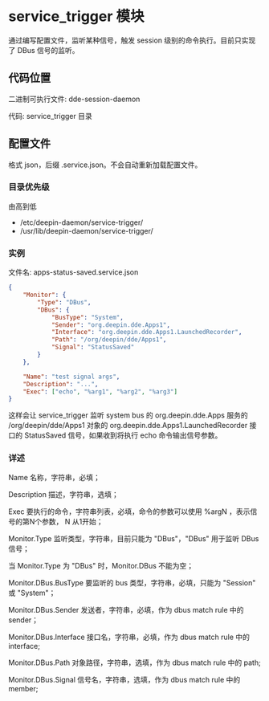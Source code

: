 # service_trigger 模块

通过编写配置文件，监听某种信号，触发 session 级别的命令执行。目前只实现了 DBus 信号的监听。



## 代码位置
二进制可执行文件: dde-session-daemon

代码: service_trigger 目录

## 配置文件
格式 json，后缀 .service.json。不会自动重新加载配置文件。

### 目录优先级
由高到低
- /etc/deepin-daemon/service-trigger/
- /usr/lib/deepin-daemon/service-trigger/


### 实例
文件名: apps-status-saved.service.json

```json
{
    "Monitor": {
        "Type": "DBus",
        "DBus": {
            "BusType": "System",
            "Sender": "org.deepin.dde.Apps1",
            "Interface": "org.deepin.dde.Apps1.LaunchedRecorder",
            "Path": "/org/deepin/dde/Apps1",
            "Signal": "StatusSaved"
        }
    },

    "Name": "test signal args",
    "Description": "...",
    "Exec": ["echo", "%arg1", "%arg2", "%arg3"]
}
```

这样会让 service_trigger 监听 system bus 的 org.deepin.dde.Apps 服务的 /org/deepin/dde/Apps1 对象的 org.deepin.dde.Apps1.LaunchedRecorder 接口的 StatusSaved 信号，如果收到将执行 echo 命令输出信号参数。

### 详述
Name 名称，字符串，必填；

Description 描述，字符串，选填；

Exec 要执行的命令，字符串列表，必填，命令的参数可以使用 %argN ，表示信号的第N个参数， N 从1开始；

Monitor.Type 监听类型，字符串，目前只能为 "DBus"，"DBus" 用于监听 DBus 信号；

当 Monitor.Type 为 "DBus" 时，Monitor.DBus 不能为空；

Monitor.DBus.BusType  要监听的 bus 类型，字符串，必填，只能为 "Session" 或 "System"；

Monitor.DBus.Sender 发送者，字符串，必填，作为 dbus match rule 中的 sender；

Monitor.DBus.Interface 接口名，字符串，必填，作为 dbus match rule 中的 interface;

Monitor.DBus.Path 对象路径，字符串，选填，作为 dbus match rule 中的 path;

Monitor.DBus.Signal 信号名，字符串，选填，作为 dbus match rule 中的 member;